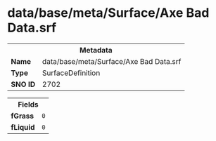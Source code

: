 <h1>data/base/meta/Surface/Axe Bad Data.srf</h1><table><tr><th colspan="100%">Metadata</th></tr><tr><td><b>Name</b></td><td>data/base/meta/Surface/Axe Bad Data.srf</td></tr><tr><td><b>Type</b></td><td>SurfaceDefinition</td></tr><tr><td><b>SNO ID</b></td><td>2702</td></tr></table>

<table><tr><th colspan="100%">Fields</th></tr><tr><td><b>fGrass</b></td><td><code>0</code></td></tr><tr><td><b>fLiquid</b></td><td><code>0</code></td></tr></table>

